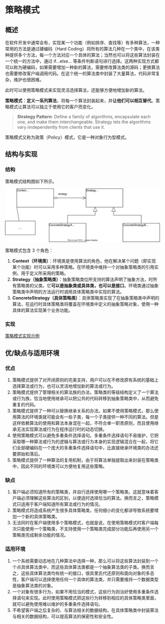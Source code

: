 # 策略模式

## 概述

在软件开发中通常会有，实现某一个功能（例如排序、查找等）有多种算法，一种常用的方法是通过硬编码（Hard Coding）将所有的算法几种在一个类中，在该类种提供多个方法，每一个方法对应一个具体的算法；当然也可以将这些算法封装在一个统一的方法中，通过 if...else... 等条件判断语句进行选择。这两种实现方式都可以称为硬编码，如果需要增加一种新的算法，需要修改算法类的源码；更换算法也需要修改客户端调用代码。在这个统一的算法类中封装了大量算法，代码非常复杂，维护也很困难。

此时可以使用策略模式来实现灵活选择算法，还能够方便地增加新的算法。

**策略模式**：**定义一系列算法**，将每一个算法封装起来，并**让他们可以相互替代**。策略模式让算法可以独立于使用它的客户而变化。

> **Strategy Pattern**: Define a family of algorithms, encapsulate each one, and make them interchangeable. Strategy lets the algorithms vary iindependently from clients that use it.

策略模式又称为政策（Policy）模式，它是一种对象行为型模式。

## 结构与实现

### 结构

策略模式结构图如下所示。

![strategy-pattern.svg](./assets/strategy-pattern.svg)

策略模式包含 3 个角色：

1. **Context（环境类）**：环境类是使用算法的角色，他在解决某个问题（即实现某个功能）时可以采用多种策略。在环境类中维持一个对抽象策略类的引用实例，用于定义所采用的策略。
2. **Strategy（抽象策略类）**：抽象策略类位所支持的算法声明了抽象方法，时所有策略类的父类。它**可以是抽象类或具体类，也可以是接口**。环境类通过抽象策略类中声明的方法运行时调用具体策略类中实现的算法。
3. **ConcreteStrategy（具体策略类）**：具体策略类实现了在抽象策略类中声明的算法，在运行时具体策略类将覆盖在环境类中定义的抽象策略对象，使用一种具体的算法实现某个业务功能。

### 实现

[策略模式实现示例](./examples/designpattern/strategy)

## 优/缺点与适用环境

### 优点

1. 策略模式提供了对开闭原则的完美支持，用户可以在不修改原有系统的基础上选择算法或行为，也可以灵活地增加新的算法或行为。
2. 策略模式提供了管理相关的算法族的办法，策略类的等级结构定义了一个算法或行为族，恰当地使用继承可以把公共的代码转移到抽象策略类中，从而避免重复的代码。
3. 策略模式提供了一种可以替换继承关系的办法。如果不使用策略模式，那么使用算法的环境类就可能会有一些子类，每一个子类提供一种不同的算法。但是这样依赖算法的使用和算法本身混在一起，不符合单一职责原则，而且使用继承无法实现算法或行为在程序运行时的动态切换。
4. 使用策略模式可以避免多重条件选择语句。多重条件选择语句不易维护，它把采取哪一种算法或行为的逻辑与算法或行为本身的实现逻辑混合在一起，将它们全部硬编码在一个庞大的多重条件选择语句中，比直接继承环境类的办法还要原始和落后。
5. 策略模式提供了一种算法的复用机制，由于将算法单独提取出来封装在策略类中，因此不同的环境类可以方便地复用这些策略。

### 缺点

1. 客户端必须知道所有的策略类，并自行选择使用哪一个策略类。这就意味着客户端必须理解这些算法的区别，以便适时选择恰当的算法。换而言之，策略模式只适用于客户端知道所有算法或行为的情况。
2. 策略模式将造成系统产生很多具体策略类，任何细小的变化都讲导致系统要增加一个新的具体策略类。
3. 无法同时在客户端使用多个策略模式，也就是说，在使用策略模式时客户端每次只能使用一个策略类，不支持使用一个策略类完成部分功能后再使用另一个策略类完成剩余功能的情况。

### 适用环境

1. 一个系统需要动态地在几种算法中选择一种，那么可以将这些算法封装到一个个点具体算法类中，而这些具体算法类都是一个抽象算法类的子类。换而言之，这些具体算法类均有统一的接口，很具里氏代还原则和面向对象的多态性，客户端可以选择使用任何一个具体的算法类，并只需要维持一个数据类型是抽象算法类的对象。
2. 一个对象有很多行为，如果不用恰当的模式，这些行为则治好使用多重条件选择语句来实现。此时使用策略模式把这些行为转移到相应的具体策略类里面，就可以避免使用难以维护的多重条件选择语句。
3. 不希望客户端之后复杂的、与算法相关的数据结构，在具体策略类中封装算法与相关的数据结构，可以提高算法的保密性和安全性。


